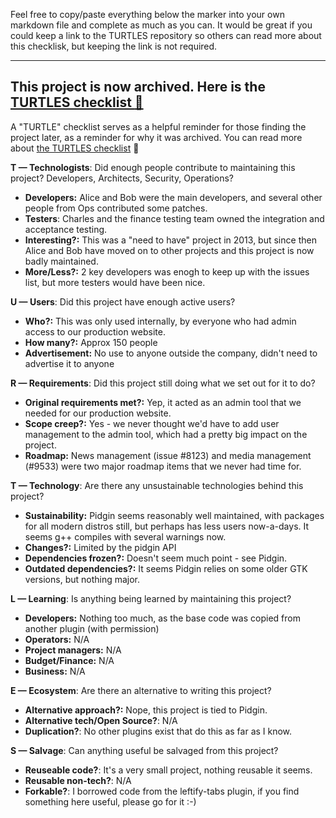 Feel free to copy/paste everything below the marker into your own markdown file and complete as much as you can. It would be great if you could keep a link to the TURTLES repository so others can read more about this checklisk, but keeping the link is not required. 

----

## This project is now archived. Here is the [TURTLES checklist :turtle:](https://github.com/jamesread/TURTLES) 

A "TURTLE" checklist serves as a helpful reminder for those finding the project later, as a reminder for why it was archived. You can read more about [the TURTLES checklist](https://github.com/jamesread/TURTLES) :turtle: 

**T — Technologists**:  Did enough people contribute to maintaining this project? Developers, Architects, Security, Operations?
- **Developers:** Alice and Bob were the main developers, and several other people from Ops contributed some patches. 
- **Testers**: Charles and the finance testing team owned the integration and acceptance testing. 
- **Interesting?:** This was a "need to have" project in 2013, but since then Alice and Bob have moved on to other projects and this project is now badly maintained. 
- **More/Less?:** 2 key developers was enogh to keep up with the issues list, but more testers would have been nice. 

**U — Users**: Did this project have enough active users?
- **Who?:** This was only used internally, by everyone who had admin access to our production website. 
- **How many?:** Approx 150 people
- **Advertisement:** No use to anyone outside the company, didn't need to advertise it to anyone

**R — Requirements**: Did this project still doing what we set out for it to do?
- **Original requirements met?:** Yep, it acted as an admin tool that we needed for our production website. 
- **Scope creep?:** Yes - we never thought we'd have to add user management to the admin tool, which had a pretty big impact on the project. 
- **Roadmap:** News management (issue #8123) and media management (#9533) were two major roadmap items that we never had time for. 

**T — Technology**: Are there any unsustainable technologies behind this project?
- **Sustainability:** Pidgin seems reasonably well maintained, with packages for all modern distros still, but perhaps has less users now-a-days. It seems g++ compiles with several warnings now.
- **Changes?:** Limited by the pidgin API
- **Dependencies frozen?:** Doesn't seem much point - see Pidgin.
- **Outdated dependencies?:** It seems Pidgin relies on some older GTK versions, but nothing major.

**L — Learning**: Is anything being learned by maintaining this project?
- **Developers:** Nothing too much, as the base code was copied from another plugin (with permission)
- **Operators:** N/A
- **Project managers:** N/A
- **Budget/Finance:** N/A
- **Business:** N/A

**E — Ecosystem**: Are there an alternative to writing this project?
- **Alternative approach?:** Nope, this project is tied to Pidgin.
- **Alternative tech/Open Source?**: N/A
- **Duplication?**: No other plugins exist that do this as far as I know.

**S — Salvage**: Can anything useful be salvaged from this project?
- **Reuseable code?**: It's a very small project, nothing reusable it seems.
- **Reusable non-tech?**: N/A
- **Forkable?**: I borrowed code from the leftify-tabs plugin, if you find something here useful, please go for it :-) 
